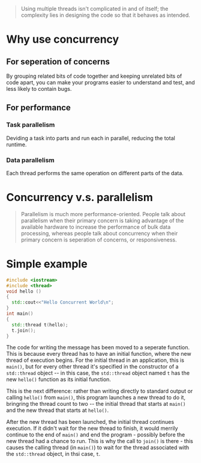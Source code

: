 >Using multiple threads isn't complicated in and of itself; the complexity lies in designing the code so that it behaves as intended.
# Why use concurrency
## For seperation of concerns
By grouping related bits of code together and keeping unrelated bits of code apart, you can make your programs easier to understand and test, and less likely to contain bugs.

## For performance
### Task parallelism
Deviding a task into parts and run each in parallel, reducing the total runtime.

### Data parallelism
Each thread performs the same operation on different parts of the data.

# Concurrency v.s. parallelism
> Parallelism is much more performance-oriented. People talk about parallelism when their primary concern is taking advantage of the available hardware to increase the performance of bulk data processing, whereas people talk about concurrency when their primary concern is seperation of concerns, or responsiveness.

# Simple example
```cpp
#include <iostream>
#include <thread>
void hello ()
{
  std::cout<<"Hello Concurrent World\n";
}
int main()
{
  std::thread t(hello);
  t.join();
}
```
The code for writing the message has been moved to a seperate function. This is because every thread has to have an initial function, where the new thread of execution begins. For the initial thread in an application, this is `main()`, but for every other thread it's specified in the constructor of a `std::thread` object -- in this case, the `std::thread` object named `t` has the new `hello()` function as its initial function.

This is the next difference: rather than writing directly to standard output or calling `hello()` from `main()`, this program launches a new thread to do it, bringring the thread count to two -- the initial thread that starts at `main()` and the new thread that starts at `hello()`.

After the new thread has been launched, the initial thread continues execution. If it didn't wait for the new thread to finish, it would merrily continue to the end of `main()` and end the program - possibly before the new thread had a chance to run. This is why the call to `join()` is there - this causes the calling thread (in `main()`) to wait for the thread associated with the `std::thread` object, in thsi case, `t`.

